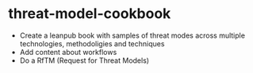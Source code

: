 # threat-model-cookbook

- Create a leanpub book with samples of threat modes across multiple technologies, methodoligies and techniques
- Add content about workflows
- Do a RfTM (Request for Threat Models)

